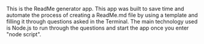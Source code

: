 This is the ReadMe generator app. This app was built to save time and automate the process of creating a ReadMe.md file by using a template and filling it through questions asked in the Terminal. The main technology used is Node.js to run through the questions and start the app once you enter "node script".